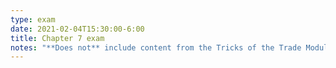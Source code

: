 ```yaml
---
type: exam
date: 2021-02-04T15:30:00-6:00
title: Chapter 7 exam
notes: "**Does not** include content from the Tricks of the Trade Module"
---
```


